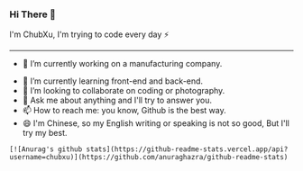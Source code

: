 ### Hi There 👋

I'm ChubXu, I'm trying to code every day ⚡

------

* 🔭 I’m currently working on a manufacturing company.

- 🌱 I’m currently learning front-end and back-end.
- 👯 I’m looking to collaborate on coding or photography.
- 💬 Ask me about anything and I'll try to answer you.
- 📫 How to reach me: you know, Github is the best way.
- 😄 I'm Chinese, so my English writing or speaking is not so good, But I'll try my best.



```text
[![Anurag's github stats](https://github-readme-stats.vercel.app/api?username=chubxu)](https://github.com/anuraghazra/github-readme-stats)
```
